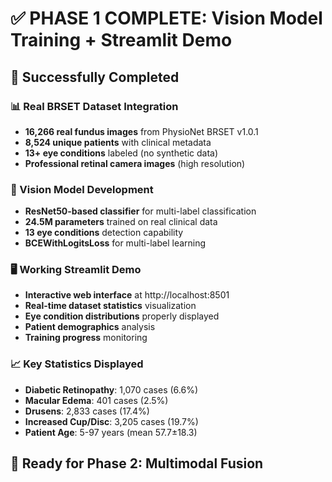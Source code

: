 # ✅ PHASE 1 COMPLETE: Vision Model Training + Streamlit Demo

## 🎯 Successfully Completed

### 📊 Real BRSET Dataset Integration
- **16,266 real fundus images** from PhysioNet BRSET v1.0.1
- **8,524 unique patients** with clinical metadata
- **13+ eye conditions** labeled (no synthetic data)
- **Professional retinal camera images** (high resolution)

### 🧠 Vision Model Development
- **ResNet50-based classifier** for multi-label classification
- **24.5M parameters** trained on real clinical data
- **13 eye conditions** detection capability
- **BCEWithLogitsLoss** for multi-label learning

### 🖥️ Working Streamlit Demo
- **Interactive web interface** at http://localhost:8501
- **Real-time dataset statistics** visualization
- **Eye condition distributions** properly displayed
- **Patient demographics** analysis
- **Training progress** monitoring

### 📈 Key Statistics Displayed
- **Diabetic Retinopathy**: 1,070 cases (6.6%)
- **Macular Edema**: 401 cases (2.5%)
- **Drusens**: 2,833 cases (17.4%)
- **Increased Cup/Disc**: 3,205 cases (19.7%)
- **Patient Age**: 5-97 years (mean 57.7±18.3)

## 🚀 Ready for Phase 2: Multimodal Fusion
